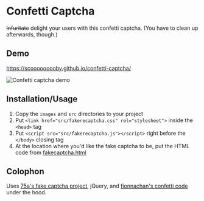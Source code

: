 # Confetti Captcha

~~Infuritate~~ delight your users with this confetti captcha. (You have to clean up afterwards, though.)

## Demo

https://scooooooooby.github.io/confetti-captcha/

<img src="https://raw.githubusercontent.com/scooooooooby/confetti-captcha/gh-pages/example.gif" alt="Confetti captcha demo">

## Installation/Usage

1. Copy the `images` and `src` directories to your project
2. Put `<link href="src/fakerecaptcha.css" rel="stylesheet">` inside the `<head>` tag
3. Put `<script src="src/fakerecaptcha.js"></script>` right before the `</body>` closing tag
4. At the location where you'd like the fake captcha to be, put the HTML code from [fakecaptcha.html](https://github.com/m-brz/fake-captcha/blob/main/fakecaptcha.html)

## Colophon

Uses [75a's fake captcha project](https://scooooooooby.github.io/confetti-captcha/), jQuery, and [fionnachan's confetti code](https://codepen.io/fionnachan/pen/EvaqOB) under the hood.
